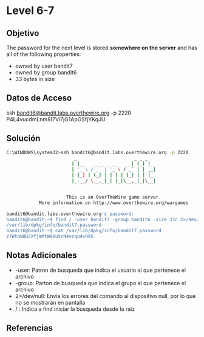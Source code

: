 # Level 6-7

## Objetivo
The password for the next level is stored **somewhere on the server** and has all of the following properties:

-   owned by user bandit7
-   owned by group bandit6
-   33 bytes in size
## Datos de Acceso
ssh bandit6@bandit.labs.overthewire.org -p 2220
P4L4vucdmLnm8I7Vl7jG1ApGSfjYKqJU
## Solución
``` bash
C:\WINDOWS\system32>ssh bandit6@bandit.labs.overthewire.org -p 2220
                         _                     _ _ _
                        | |__   __ _ _ __   __| (_) |_
                        | '_ \ / _` | '_ \ / _` | | __|
                        | |_) | (_| | | | | (_| | | |_
                        |_.__/ \__,_|_| |_|\__,_|_|\__|


                      This is an OverTheWire game server.
            More information on http://www.overthewire.org/wargames

bandit6@bandit.labs.overthewire.org's password:
bandit6@bandit:~$ find / -user bandit7 -group bandit6 -size 33c 2>/dev/null
/var/lib/dpkg/info/bandit7.password
bandit6@bandit:~$ cat /var/lib/dpkg/info/bandit7.password
z7WtoNQU2XfjmMtWA8u5rN4vzqu4v99S
```
## Notas Adicionales
- -user: Patron de busqueda que indica el usuario al que pertenece el archivo
- -group: Parton de busqueda que indica el grupo al que pertenece el archivo
- 2>/dev/null: Envia los errores del comando al dispositivo null, por lo que no se mostrarán en pantalla
- / : Indica a find iniciar la busqueda desde la raiz
## Referencias

